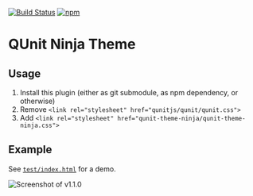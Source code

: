 [![Build Status](https://travis-ci.org/Krinkle/qunit-theme-ninja.svg?branch=master)](https://travis-ci.org/Krinkle/qunit-theme-ninja) [![npm](https://img.shields.io/npm/v/qunit-theme-ninja.svg?style=flat)](https://www.npmjs.com/package/qunit-theme-ninja)

# QUnit Ninja Theme

## Usage

1. Install this plugin (either as git submodule, as npm dependency, or otherwise)
2. Remove `<link rel="stylesheet" href="qunitjs/qunit/qunit.css">`
3. Add `<link rel="stylesheet" href="qunit-theme-ninja/qunit-theme-ninja.css">`

## Example

See [`test/index.html`](https://krinkle.github.io/qunit-theme-ninja/test/) for a demo.

![Screenshot of v1.1.0](http://i.imgur.com/WJ3vsAn.png)
